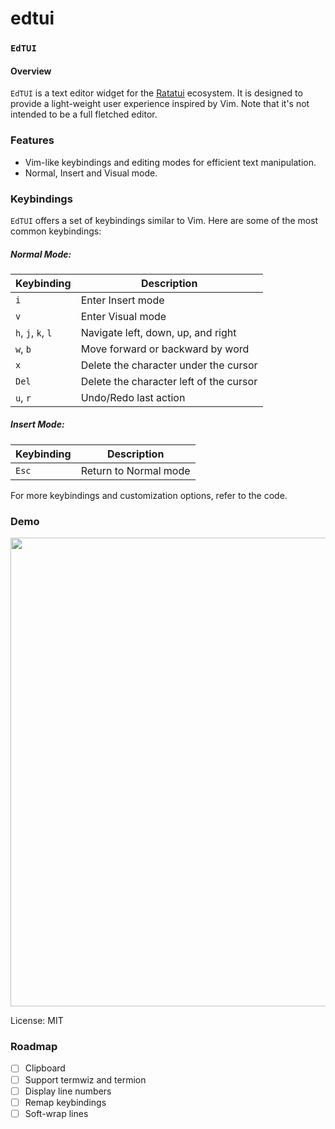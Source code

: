 # edtui

### `EdTUI`

#### Overview
`EdTUI` is a text editor widget for the [Ratatui](https://github.com/ratatui-org/ratatui) ecosystem. It is designed to provide a light-weight user experience inspired by Vim. Note that it's not intended to be a full fletched editor.

### Features
- Vim-like keybindings and editing modes for efficient text manipulation.
- Normal, Insert and Visual mode.
### Keybindings
`EdTUI` offers a set of keybindings similar to Vim. Here are some of the most common keybindings:

##### Normal Mode:

| Keybinding         | Description                             |
|--------------------|-----------------------------------------|
| `i`                | Enter Insert mode                       |
| `v`                | Enter Visual mode                       |
| `h`, `j`, `k`, `l` | Navigate left, down, up, and right      |
| `w`, `b`           | Move forward or backward by word        |
| `x`                | Delete the character under the cursor   |
| `Del`              | Delete the character left of the cursor |
| `u`, `r`           | Undo/Redo last action                   |

##### Insert Mode:

| Keybinding | Description                             |
|------------|-----------------------------------------|
| `Esc`      | Return to Normal mode                   |

For more keybindings and customization options, refer to the code.

### Demo

<img align="center" src="https://github.com/preiter93/tui-vim-editor/blob/main/resources/screenshot.png?raw=true" width="750"/>

License: MIT

### Roadmap

- [ ] Clipboard
- [ ] Support termwiz and termion
- [ ] Display line numbers
- [ ] Remap keybindings
- [ ] Soft-wrap lines
